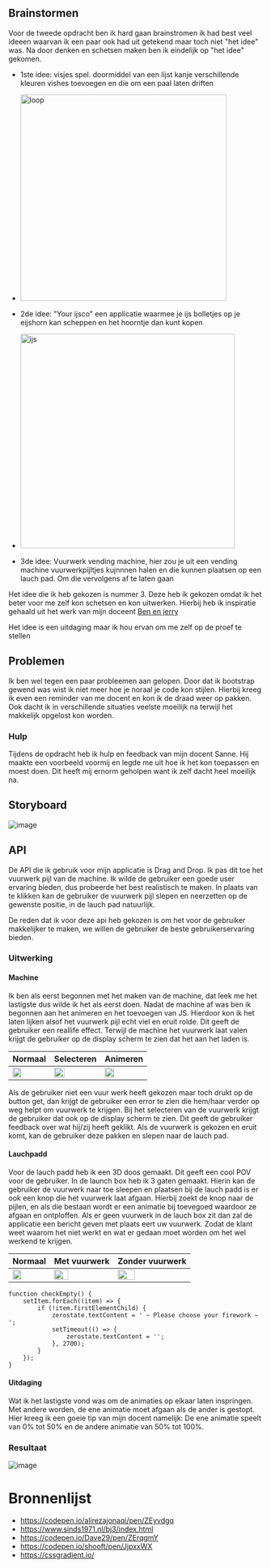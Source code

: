 ## Brainstormen

Voor de tweede opdracht ben ik hard gaan brainstromen ik had best veel ideeen waarvan ik een paar ook had uit getekend maar toch niet "het idee" was. Na door denken en schetsen maken ben ik eindelijk op "het idee" gekomen.

-  1ste idee: visjes spel. doormiddel van een lijst kanje verschillende kleuren vishes toevoegen en die om een paal laten driften
-  <img width="407" alt="loop" src="https://user-images.githubusercontent.com/22005581/174660996-9e908dc0-7057-4dd6-97e7-517e614198a0.PNG">

-  2de idee: "Your ijsco" een applicatie waarmee je ijs bolletjes op je eijshorn kan scheppen en het hoorntje dan kunt kopen
-  <img width="423" alt="ijs" src="https://user-images.githubusercontent.com/22005581/174661062-bac796d7-23e9-4d6a-99ea-6a27c48a0640.PNG">

-  3de idee: Vuurwerk vending machine, hier zou je uit een vending machine vuurwerkpijltjes kujnnnen halen en die kunnen plaatsen op een lauch pad. Om die vervolgens af te laten gaan

Het idee die ik heb gekozen is nummer 3. Deze heb ik gekozen omdat ik het beter voor me zelf kon schetsen en kon uitwerken. Hierbij heb ik inspiratie gehaald uit het werk van mijn doceent
[Ben en jerry](https://www.sinds1971.nl/bj3/index.html)

Het idee is een uitdaging maar ik hou ervan om me zelf op de proef te stellen

## Problemen

Ik ben wel tegen een paar probleemen aan gelopen. Door dat ik bootstrap gewend was wist ik niet meer hoe je noraal je code kon stijlen. Hierbij kreeg ik even een reminder van me docent en kon ik de draad weer op pakken. Ook dacht ik in verschillende situaties veelste moeilijk na terwijl het makkelijk opgelost kon worden.

### Hulp

Tijdens de opdracht heb ik hulp en feedback van mijn docent Sanne. Hij maakte een voorbeeld voormij en legde me uit hoe ik het kon toepassen en moest doen. Dit heeft mij ernorm geholpen want ik zelf dacht heel moeilijk na.

## Storyboard
![image](https://user-images.githubusercontent.com/22005581/174660547-e4555c65-f51b-465b-a301-d5a4ffaa0517.png)


## API

De API die ik gebruik voor mijn applicatie is Drag and Drop. Ik pas dit toe het vuurwerk pijl van de machine. Ik wilde de gebruiker een goede user ervaring bieden, dus probeerde het best realistisch te maken. In plaats van te klikken kan de gebruiker de vuurwerk pijl slepen en neerzetten op de gewenste positie, in de lauch pad natuurlijk.

De reden dat ik voor deze api heb gekozen is om het voor de gebruiker makkelijker te maken, we willen de gebruiker de beste gebruikerservaring bieden.

### Uitwerking

#### Machine

Ik ben als eerst begonnen met het maken van de machine, dat leek me het lastigste dus wilde ik het als eerst doen. Nadat de machine af was ben ik begonnen aan het animeren en het toevoegen van JS. Hierdoor kon ik het laten lijken alsof het vuurwerk pijl echt viel en eruit rolde. Dit geeft de gebruiker een reallife effect. Terwijl de machine het vuurwerk laat valen krijgt de gebruiker op de display scherm te zien dat het aan het laden is.

|  Normaal 	|  Selecteren 	|   Animeren	|
|---	|---	|---	|
| <img width=50% height=50% src="https://user-images.githubusercontent.com/22005581/174659906-ecff1469-60cb-4afe-bb8b-53312b4daa73.png"> |  <img width=50% height=50% src="https://user-images.githubusercontent.com/22005581/174659963-adb89f8b-a7fa-4f39-a17d-e51aa9676880.png"> |  <img width=50% height=50% src="https://user-images.githubusercontent.com/22005581/174660032-089f44c3-0960-4c99-80f1-f7322d95ec41.png">|


Als de gebruiker niet een vuur werk heeft gekozen maar toch drukt op de button get, dan krijgt de gebruiker een error te zien die hem/haar verder op weg helpt om vuurwerk te krijgen. Bij het selecteren van de vuurwerk krijgt de gebruiker dat ook op de display scherm te zien. Dit geeft de gebruiker feedback over wat hij/zij heeft geklikt.
Als de vuurwerk is gekozen en eruit komt, kan de gebruiker deze pakken en slepen naar de lauch pad.

#### Lauchpadd

Voor de lauch padd heb ik een 3D doos gemaakt. Dit geeft een cool POV voor de gebruiker. In de launch box heb ik 3 gaten gemaakt. Hierin kan de gebruiker de vuurwerk naar toe sleepen en plaatsen
bij de lauch padd is er ook een knop die het vuurwerk laat afgaan. Hierbij zoekt de knop naar de pijlen, en als die bestaan wordt er een animatie bij toevegoed waardoor ze afgaan en ontploffen. Als er geen vuurwerk in de lauch box zit dan zal de applicatie een bericht geven met plaats eert uw vuurwerk. Zodat de klant weet waarom het niet werkt en wat er gedaan moet worden om het wel werkend te krijgen.

|   Normaal	|  Met vuurwerk 	|  Zonder vuurwerk 	|
|---	|---	|---	|
|   <img width=50% height=50% src="https://user-images.githubusercontent.com/22005581/174660307-cad7c648-922e-431b-b616-d34d5b0bb507.png"> |  <img width=50% height=50% src="https://user-images.githubusercontent.com/22005581/174660345-82848be7-4cab-4ce7-b88b-05b8da487a98.png"> |  <img width=50% height=50% src="https://user-images.githubusercontent.com/22005581/174660411-c7b6348e-8798-430a-9e19-508a14eaf988.png"> |

```
function checkEmpty() {
	setItem.forEach((item) => {
		if (!item.firstElementChild) {
			zerostate.textContent = ' ~ Please choose your firework ~ ';
			setTimeout(() => {
				zerostate.textContent = '';
			}, 2700);
		}
	});
}
```

#### Uitdaging

Wat ik het lastigste vond was om de animaties op elkaar laten inspringen. Met andere worden, de ene animatie moet afgaan als de ander is gestopt. Hier kreeg ik een goeie tip van mijn docent namelijk: De ene animatie speelt van 0% tot 50% en de andere animatie van 50% tot 100%.

### Resultaat
![image](https://user-images.githubusercontent.com/22005581/174660483-18aa3fe9-40da-48f2-a3e9-b19ba82f4c85.png)


# Bronnenlijst

-  https://codepen.io/alirezajonaqi/pen/ZEyvdgq
-  https://www.sinds1971.nl/bj3/index.html
-  https://codepen.io/Dave29/pen/ZErqgmY
-  https://codepen.io/shooft/pen/JjpxxWX
-  https://cssgradient.io/
